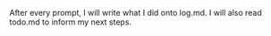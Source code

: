 After every prompt, I will write what I did onto log.md.
I will also read todo.md to inform my next steps.